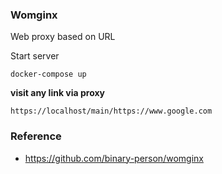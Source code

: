 ### Womginx
Web proxy based on URL

Start server
````
docker-compose up
````

**visit any link via proxy**
````
https://localhost/main/https://www.google.com
````

### Reference
  - https://github.com/binary-person/womginx